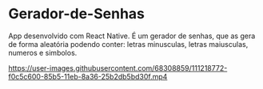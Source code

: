 # Gerador-de-Senhas
App desenvolvido com React Native.
É um gerador de senhas, que as gera de forma aleatória podendo conter: letras minusculas, letras maiusculas, numeros e simbolos.

https://user-images.githubusercontent.com/68308859/111218772-f0c5c600-85b5-11eb-8a36-25b2db5bd30f.mp4
